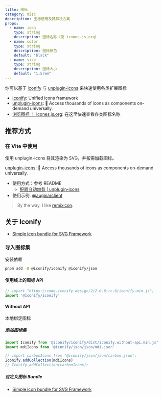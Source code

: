 ```yaml
---
title: 图标
category: misc
description: 图标使用及其解决方案
props:
  - name: icon
    type: string
    description: 图标名称（见 icones.js.org）
  - name: color
    type: string
    description: 图标颜色
    default: "black"
  - name: size
    type: string
    description: 图标大小
    default: "1.5rem"
---
```


你可以基于 [iconify](https://iconify.design/) 与 [unplugin-icons](https://github.com/antfu/unplugin-icons) 来快速使用各类扩展图标

- [iconify](https://iconify.design/): Unified icons framework
- [unplugin-icons](https://github.com/antfu/unplugin-icons): 🤹 Access thousands of icons as components on-demand universally.
- [浏览图标 ｜ icones.js.org](https://icones.js.org/): 在这里快速查看各类图标名称

## 推荐方式

### 在 Vite 中使用

使用 unplugin-icons 将其渲染为 SVG，并按需加载图标。

[unplugin-icons](https://github.com/antfu/unplugin-icons): 🤹 Access thousands of icons as components on-demand universally.

- 使用方式：参考 README
  - [配置自动加载 | unplugin-icons](https://github.com/antfu/unplugin-icons#auto-importing)
- 使用示例: [@augma/client](https://github.com/YunYouJun/augma/blob/6884551c5f288d49eb3a37ec510903b02e27253b/packages/client/vite.config.ts#L89)

> By the way, I like [remixicon](https://remixicon.com/).

## 关于 Iconify

- [Simple icon bundle for SVG Framework](https://docs.iconify.design/icon-components/bundles/examples/svg-framework-simple.html)
### 导入图标集

安装依赖

```bash
pnpm add -D @iconify/iconify @iconify/json
```

#### 使用线上的图标 API

```ts
// import "https://code.iconify.design/2/2.0.0-rc.6/iconify.min.js";
import '@iconify/iconify'
```

#### Without API

本地绑定图标

##### 添加图标集

```ts
import Iconify from '@iconify/iconify/dist/iconify.without-api.min.js'
import mdiIcons from '@iconify/json/json/mdi.json'

// import carbonIcons from "@iconify/json/json/carbon.json";
Iconify.addCollection(mdiIcons)
// Iconify.addCollection(carbonIcons);
```

##### 自定义图标 Bundle

- [Simple icon bundle for SVG Framework](https://docs.iconify.design/sources/bundles/examples/svg-framework-simple.html)
